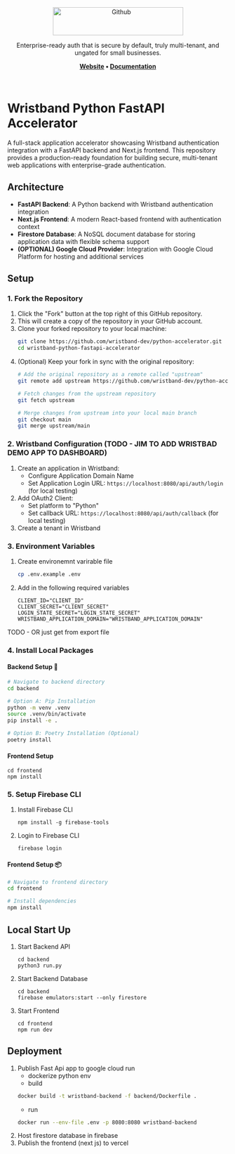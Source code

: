 <div align="center">
  <a href="https://wristband.dev">
    <picture>
      <img src="https://assets.wristband.dev/images/email_branding_logo_v1.png" alt="Github" width="297" height="64">
    </picture>
  </a>
  <p align="center">
    Enterprise-ready auth that is secure by default, truly multi-tenant, and ungated for small businesses.
  </p>
  <p align="center">
    <b>
      <a href="https://wristband.dev">Website</a> •
      <a href="https://docs.wristband.dev">Documentation</a>
    </b>
  </p>
</div>

<br/>


# Wristband Python FastAPI Accelerator


A full-stack application accelerator showcasing Wristband authentication integration with a FastAPI backend and Next.js frontend. This repository provides a production-ready foundation for building secure, multi-tenant web applications with enterprise-grade authentication.


## Architecture

- **FastAPI Backend**: A Python backend with Wristband authentication integration
- **Next.js Frontend**: A modern React-based frontend with authentication context
- **Firestore Database**: A NoSQL document database for storing application data with flexible schema support
- **(OPTIONAL) Google Cloud Provider**: Integration with Google Cloud Platform for hosting and additional services


## Setup

### 1. Fork the Repository

1. Click the "Fork" button at the top right of this GitHub repository.
2. This will create a copy of the repository in your GitHub account.
3. Clone your forked repository to your local machine:
   ```bash
   git clone https://github.com/wristband-dev/python-accelerator.git
   cd wristband-python-fastapi-accelerator
   ```
4. (Optional) Keep your fork in sync with the original repository:
   ```bash
   # Add the original repository as a remote called "upstream"
   git remote add upstream https://github.com/wristband-dev/python-accelerator.git
   
   # Fetch changes from the upstream repository
   git fetch upstream
   
   # Merge changes from upstream into your local main branch
   git checkout main
   git merge upstream/main
   ```


### 2. Wristband Configuration (TODO - JIM TO ADD WRISTBAD DEMO APP TO DASHBOARD)
1. Create an application in Wristband:
   - Configure Application Domain Name
   - Set Application Login URL: `https://localhost:8080/api/auth/login` (for local testing)
2. Add OAuth2 Client:
   - Set platform to "Python"
   - Set callback URL: `https://localhost:8080/api/auth/callback` (for local testing)
3. Create a tenant in Wristband


### 3. Environment Variables
1. Create environemnt varirable file
   ```bash
   cp .env.example .env
   ```
2. Add in the following required variables
   ```
   CLIENT_ID="CLIENT_ID"
   CLIENT_SECRET="CLIENT_SECRET"
   LOGIN_STATE_SECRET="LOGIN_STATE_SECRET"
   WRISTBAND_APPLICATION_DOMAIN="WRISTBAND_APPLICATION_DOMAIN"
   ```

   
TODO - OR just get from export file

### 4. Install Local Packages
#### Backend Setup 🐍
```bash
# Navigate to backend directory
cd backend

# Option A: Pip Installation
python -m venv .venv
source .venv/bin/activate
pip install -e .

# Option B: Poetry Installation (Optional)
poetry install
```

#### Frontend Setup
```base
cd frontend
npm install
```


### 5. Setup Firebase CLI
1. Install Firebase CLI
   ```base
   npm install -g firebase-tools
   ```
2. Login to Firebase CLI
   ```base
   firebase login
   ```


#### Frontend Setup 📦
```bash
# Navigate to frontend directory
cd frontend

# Install dependencies
npm install
```


## Local Start Up

1. Start Backend API
   ```
   cd backend
   python3 run.py
   ```
2. Start Backend Database
   ```
   cd backend
   firebase emulators:start --only firestore
   ```
3. Start Frontend
   ```
   cd frontend
   npm run dev
   ```


## Deployment
   1. Publish Fast Api app to google cloud run
      - dockerize python env
      - build
      ```bash
      docker build -t wristband-backend -f backend/Dockerfile .
      ```
      - run 
      ```bash
      docker run --env-file .env -p 8080:8080 wristband-backend
      ```
   2. Host firestore database in firebase
   3. Publish the frontend (next js) to vercel